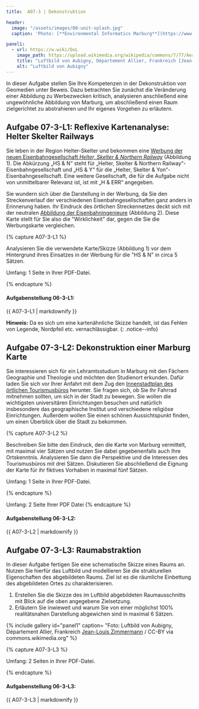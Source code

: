 ```yaml
---
title:  A07-3 | Dekonstruktion

header:
  image: "/assets/images/00-unit-splash.jpg"
  caption: 'Photo: [**Environmental Informatics Marburg**](https://www.flickr.com/environmentalinformatics-marburg/)'

panel1:  
  - url: https://w.wiki/QuL
    image_path: https://upload.wikimedia.org/wikipedia/commons/7/77/Aerial_view_Aubigny_Allier.jpg
    title: "Luftbild von Aubigny, Département Allier, Frankreich [Jean-Louis Zimmermann](https://w.wiki/QuL) / CC-BY via commons.wikimedia.org"
    alt: "Luftbild von Aubigny"
---
```


In dieser Aufgabe stellen Sie Ihre Kompetenzen in der Dekonstruktion von Geomedien unter Beweis. Dazu betrachten Sie zunächst die Veränderung einer Abbildung zu Werbezwecken kritisch, analysieren anschließend eine ungewöhnliche Abbildung von Marburg, um abschließend einen Raum zielgerichtet zu abstrahieren und Ihr eigenes Vorgehen zu erläutern.


## Aufgabe 07-3-L1: Reflexive Kartenanalyse: Helter Skelter Railways

Sie leben in der Region Helter-Skelter und bekommen eine [Werbung der neuen Eisenbahngesellschaft *Helter, Skelter & Northern Railway*](https://ilias.uni-marburg.de/goto.php?target=file_2036433_download&client_id=UNIMR) (Abbildung 1). Die Abkürzung „HS & N“ steht für „Helter, Skelter & Northern Railway“-Eisenbahngesellschaft und „HS & Y“ für die „Helter, Skelter & Yon“-Eisenbahngesellschaft. Eine weitere Gesellschaft, die für die Aufgabe nicht von unmittelbarer Relevanz ist, ist mit „H & ERR“ angegeben.

Sie wundern sich über die Darstellung in der Werbung, da Sie den Streckenverlauf der verschiedenen Eisenbahngesellschaften ganz anders in Erinnerung haben. Ihr Eindruck des örtlichen Streckennetzes deckt sich mit der neutralen [Abbildung der Eisenbahningenieure](https://ilias.uni-marburg.de/goto.php?target=file_2036433_download&client_id=UNIMR) (Abbildung 2). Diese Karte stellt für Sie also die "Wirklichkeit" dar, gegen die Sie die Werbungskarte vergleichen.

{% capture A07-3-L1 %}

Analysieren Sie die verwendete Karte/Skizze (Abbildung 1) vor dem Hintergrund ihres Einsatzes in der Werbung für die "HS & N" in circa 5 Sätzen.

Umfang: 1 Seite in Ihrer PDF-Datei.

{% endcapture %}
<div class="notice--success">
  <h4 class="no_toc">Aufgabenstellung 06-3-L1:</h4>
  {{ A07-3-L1 | markdownify }}
</div>

**Hinweis:** Da es sich um eine kartenähnliche Skizze handelt, ist das Fehlen von Legende, Nordpfeil etc. vernachlässigbar.
{: .notice--info}


## Aufgabe 07-3-L2: Dekonstruktion einer Marburg Karte

Sie interessieren sich für ein Lehramtsstudium in Marburg mit den Fächern Geographie und Theologie und möchten den Studienort erkunden. Dafür laden Sie sich vor Ihrer Anfahrt mit dem Zug den [Innenstadtplan des örtlichen Tourismusbüros](https://www.marburg-tourismus.de/service/stadtplan/innenstadtplan-marburg/) herunter. Sie fragen sich, ob Sie Ihr Fahrrad mitnehmen sollten, um sich in der Stadt zu bewegen. Sie wollen die wichtigsten universitären Einrichtungen besuchen und natürlich insbesondere das geographische Institut und verschiedene religiöse Einrichtungen. Außerdem wollen Sie einen schönen Aussichtspunkt finden, um einen Überblick über die Stadt zu bekommen.

{% capture A07-3-L2 %}

Beschreiben Sie bitte den Eindruck, den die Karte von Marburg vermittelt, mit maximal vier Sätzen und nutzen Sie dabei gegebenenfalls auch Ihre Ortskenntnis. Analysieren Sie dann die Perspektive und die Interessen des Tourismusbüros mit drei Sätzen. Diskutieren Sie abschließend die Eignung der Karte für ihr fiktives Vorhaben in maximal fünf Sätzen.

Umfang: 1 Seite in Ihrer PDF-Datei.

{% endcapture %}

Umfang: 2 Seite Ihrer PDF Datei
{% endcapture %}
<div class="notice--success">
  <h4 class="no_toc">Aufgabenstellung 06-3-L2:</h4>
  {{ A07-3-L2 | markdownify }}
</div>

## Aufgabe 07-3-L3: Raumabstraktion

In dieser Aufgabe fertigen Sie eine schematische Skizze eines Raums an. Nutzen Sie hierfür das Luftbild und modellieren Sie die strukturellen Eigenschaften des abgebildeten Raums. Ziel ist es die räumliche Einbettung des abgebildeten Ortes zu charakterisieren.


1. Erstellen Sie die Skizze des im Luftbild abgebildeten Raumausschnitts mit Blick auf die oben angegebene Zielsetzung.
1. Erläutern Sie inwieweit und warum Sie von einer möglichst 100% realitätsnahen Darstellung abgewichen sind in maximal 6 Sätzen.

{% include gallery id="panel1"  caption= "Foto: Luftbild von Aubigny, Département Allier, Frankreich [Jean-Louis Zimmermann](https://w.wiki/QuL) / CC-BY via commons.wikimedia.org" %}

{% capture A07-3-L3 %}


Umfang: 2 Seiten in Ihrer PDF-Datei.

{% endcapture %}

<div class="notice--success">
  <h4 class="no_toc">Aufgabenstellung 06-3-L3:</h4>
  {{ A07-3-L3 | markdownify }}
</div>

